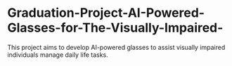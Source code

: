 # Graduation-Project-AI-Powered-Glasses-for-The-Visually-Impaired-
This project aims to develop AI-powered glasses to assist visually impaired individuals manage daily life tasks. 
